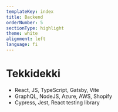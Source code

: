 ```yaml
---
templateKey: index
title: Backend
orderNumber: 5
sectionType: highlight
theme: white
alignment: left
language: fi
---
```


# Tekkidekki

- React, JS, TypeScript, Gatsby, Vite
- GraphQL, NodeJS, Azure, AWS, Shopify
- Cypress, Jest, React testing library
